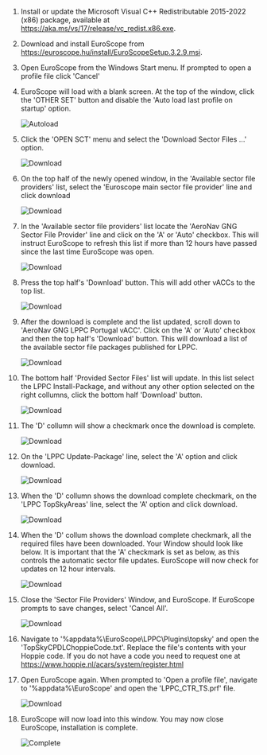 ---
---

1.   Install or update the Microsoft Visual C++ Redistributable 2015-2022 (x86) package, available at https://aka.ms/vs/17/release/vc_redist.x86.exe.

2.   Download and install EuroScope from https://euroscope.hu/install/EuroScopeSetup.3.2.9.msi.

3.   Open EuroScope from the Windows Start menu. If prompted to open a profile file click 'Cancel'

4.   EuroScope will load with a blank screen. At the top of the window, click the 'OTHER SET' button and disable the 'Auto load last profile on startup' option.

     ![Autoload](/assets/img/aload.png)

5.   Click the 'OPEN SCT' menu and select the 'Download Sector Files ...' option.

     ![Download](/assets/img/dl.png)

6.  On the top half of the newly opened window, in the 'Available sector file providers' list, select the 'Euroscope main sector file provider' line and click download

     ![Download](/assets/img/gng.png)

7.  In the 'Available sector file providers' list locate the 'AeroNav GNG Sector File Provider' line and click on the 'A' or 'Auto' checkbox. This will instruct EuroScope to refresh this list if more than 12 hours have passed since the last time EuroScope was open.

     ![Download](/assets/img/sf1.png)

8.  Press the top half's 'Download' button. This will add other vACCs to the top list.

     ![Download](/assets/img/sf2.png)

9.  After the download is complete and the list updated, scroll down to 'AeroNav GNG LPPC Portugal vACC'. Click on the 'A' or 'Auto' checkbox and then the top half's 'Download' button. This will download a list of the available sector file packages published for LPPC.

     ![Download](/assets/img/sf3.png)

10.  The bottom half 'Provided Sector Files' list will update. In this list select the LPPC Install-Package, and without any other option selected on the right collumns, click the bottom half 'Download' button.

     ![Download](/assets/img/ptinst.png)

11.  The 'D' collumn will show a checkmark once the download is complete.

     ![Download](/assets/img/ptdld.png)

12.  On the 'LPPC Update-Package' line, select the 'A' option and click download.

     ![Download](/assets/img/dlup.png)

13.  When the 'D' collumn shows the download complete checkmark, on the 'LPPC TopSkyAreas' line, select the 'A' option and click download.

     ![Download](/assets/img/dlar.png)

14.  When the 'D' collum shows the download complete checkmark, all the required files have been downloaded. Your Window should look like below. It is important that the 'A' checkmark is set as below, as this controls the automatic sector file updates. EuroScope will now check for updates on 12 hour intervals. 

     ![Download](/assets/img/dlcomplete.png)

15.  Close the 'Sector File Providers' Window, and EuroScope. If EuroScope prompts to save changes, select 'Cancel All'.

     ![Download](/assets/img/cancel.png)

16.  Navigate to '%appdata%\EuroScope\LPPC\Plugins\topsky' and open the 'TopSkyCPDLChoppieCode.txt'. Replace the file's contents with your Hoppie code. If you do not have a code you need to request one at https://www.hoppie.nl/acars/system/register.html

17.  Open EuroScope again. When prompted to 'Open a profile file', navigate to '%appdata%\EuroScope' and open the 'LPPC_CTR_TS.prf' file.

     ![Download](/assets/img/prof.png)

18.  EuroScope will now load into this window. You may now close EuroScope, installation is complete.

     ![Complete](/assets/img/complete.png)